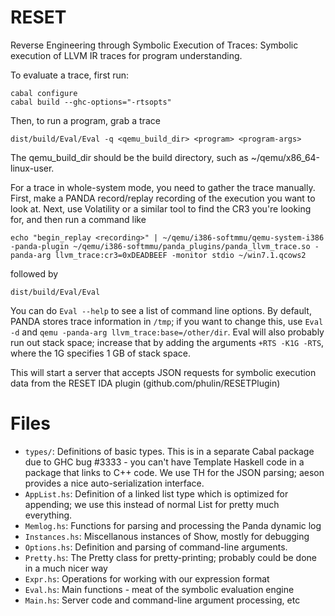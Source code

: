 RESET
=====
Reverse Engineering through Symbolic Execution of Traces: Symbolic execution of LLVM IR traces for program understanding.

To evaluate a trace, first run:

	cabal configure
	cabal build --ghc-options="-rtsopts"

Then, to run a program, grab a trace

	dist/build/Eval/Eval -q <qemu_build_dir> <program> <program-args>

The qemu\_build\_dir should be the build directory, such as ~/qemu/x86\_64-linux-user.

For a trace in whole-system mode, you need to gather the trace manually. First, make a PANDA record/replay recording of the execution you want to look at. Next, use Volatility or a similar tool to find the CR3 you're looking for, and then run a command like

	echo "begin_replay <recording>" | ~/qemu/i386-softmmu/qemu-system-i386 -panda-plugin ~/qemu/i386-softmmu/panda_plugins/panda_llvm_trace.so -panda-arg llvm_trace:cr3=0xDEADBEEF -monitor stdio ~/win7.1.qcows2

followed by

	dist/build/Eval/Eval

You can do `Eval --help` to see a list of command line options. By default, PANDA stores trace information in `/tmp`; if you want to change this, use `Eval -d` and `qemu -panda-arg llvm_trace:base=/other/dir`. Eval will also probably run out stack space; increase that by adding the arguments `+RTS -K1G -RTS`, where the 1G specifies 1 GB of stack space.

This will start a server that accepts JSON requests for symbolic execution data from the RESET IDA plugin (github.com/phulin/RESETPlugin)

Files
=====
* `types/`: Definitions of basic types. This is in a separate Cabal package due to GHC bug #3333 - you can't have Template Haskell code in a package that links to C++ code. We use TH for the JSON parsing; aeson provides a nice auto-serialization interface.
* `AppList.hs`: Definition of a linked list type which is optimized for appending; we use this instead of normal List for pretty much everything.
* `Memlog.hs`: Functions for parsing and processing the Panda dynamic log
* `Instances.hs`: Miscellanous instances of Show, mostly for debugging
* `Options.hs`: Definition and parsing of command-line arguments.
* `Pretty.hs`: The Pretty class for pretty-printing; probably could be done in a much nicer way
* `Expr.hs`: Operations for working with our expression format
* `Eval.hs`: Main functions - meat of the symbolic evaluation engine
* `Main.hs`: Server code and command-line argument processing, etc
